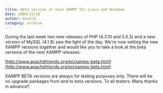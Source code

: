 ```yaml
---
title: Beta version of next XAMPP for Linux and Windows
date: 2004/12/20
author: Oswald
category: archive
---
```


During the last week two new releases of PHP  (4.3.10 and 5.0.3) and a new version of MySQL (4.1.8) saw the light of the day. We're now setting the new XAMPP versions together and would like you to take a look at the beta versions of the next XAMPP releases:

[http://www.apachefriends.org/en/xampp-beta.html](http://www.apachefriends.org/en/xampp-beta.html)

XAMPP BETA versions are always for testing purposes only. There will be no upgrade packages from and to beta versions. To all testers: Many thanks in advance!!
